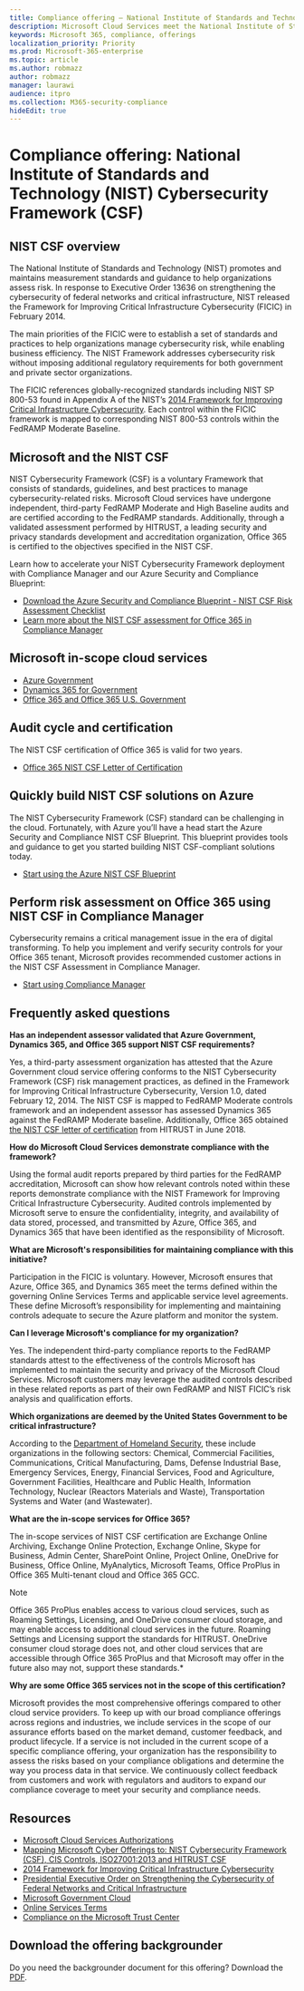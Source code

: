 ```yaml
---
title: Compliance offering — National Institute of Standards and Technology (NIST) Cybersecurity Framework (CSF)
description: Microsoft Cloud Services meet the National Institute of Standards and Technology (NIST) Cybersecurity Framework (CSF).
keywords: Microsoft 365, compliance, offerings
localization_priority: Priority
ms.prod: Microsoft-365-enterprise
ms.topic: article
ms.author: robmazz
author: robmazz
manager: laurawi
audience: itpro
ms.collection: M365-security-compliance
hideEdit: true
---
```


# Compliance offering: National Institute of Standards and Technology (NIST) Cybersecurity Framework (CSF)

## NIST CSF overview

The National Institute of Standards and Technology (NIST) promotes and maintains measurement standards and guidance to help organizations assess risk. In response to Executive Order 13636 on strengthening the cybersecurity of federal networks and critical infrastructure, NIST released the Framework for Improving Critical Infrastructure Cybersecurity (FICIC) in February 2014.

The main priorities of the FICIC were to establish a set of standards and practices to help organizations manage cybersecurity risk, while enabling business efficiency. The NIST Framework addresses cybersecurity risk without imposing additional regulatory requirements for both government and private sector organizations.

The FICIC references globally-recognized standards including NIST SP 800-53 found in Appendix A of the NIST’s [2014 Framework for Improving Critical Infrastructure Cybersecurity](https://www.nist.gov/sites/default/files/documents/cyberframework/cybersecurity-framework-021214.pdf). Each control within the FICIC framework is mapped to corresponding NIST 800-53 controls within the FedRAMP Moderate Baseline.

## Microsoft and the NIST CSF

NIST Cybersecurity Framework (CSF) is a voluntary Framework that consists of standards, guidelines, and best practices to manage cybersecurity-related risks. Microsoft Cloud services have undergone independent, third-party FedRAMP Moderate and High Baseline audits and are certified according to the FedRAMP standards. Additionally, through a validated assessment performed by HITRUST, a leading security and privacy standards development and accreditation organization, Office 365 is certified to the objectives specified in the NIST CSF.

Learn how to accelerate your NIST Cybersecurity Framework deployment with Compliance Manager and our Azure Security and Compliance Blueprint:

- [Download the Azure Security and Compliance Blueprint - NIST CSF Risk Assessment Checklist](https://servicetrust.microsoft.com/ViewPage/Blueprint?command=Download&downloadType=Document&downloadId=11e61716-11ab-4b11-9a9a-434b33a62ff9&docTab=fc060920-cdb8-11e7-bacf-0bf52b09d912_NIST_CSF_Blueprint)
- [Learn more about the NIST CSF assessment for Office 365 in Compliance Manager](https://techcommunity.microsoft.com/t5/Security-Privacy-and-Compliance/New-NIST-CSF-and-CSA-CCM-assessments-available-in-Compliance/ba-p/218554)

## Microsoft in-scope cloud services

- [Azure Government](https://aka.ms/AzureCompliance)
- [Dynamics 365 for Government](https://aka.ms/d365-compliance-list)
- [Office 365 and Office 365 U.S. Government](https://go.microsoft.com/fwlink/p/?LinkID=2077751)

## Audit cycle and certification

The NIST CSF certification of Office 365 is valid for two years.

- [Office 365 NIST CSF Letter of Certification](https://aka.ms/O365NISTCSFcertification)

## Quickly build NIST CSF solutions on Azure

The NIST Cybersecurity Framework (CSF) standard can be challenging in the cloud. Fortunately, with Azure you’ll have a head start the Azure Security and Compliance NIST CSF Blueprint. This blueprint provides tools and guidance to get you started building NIST CSF-compliant solutions today.

- [Start using the Azure NIST CSF Blueprint](https://aka.ms/Azure-Blueprint-DoD-NIST)

## Perform risk assessment on Office 365 using NIST CSF in Compliance Manager

Cybersecurity remains a critical management issue in the era of digital transforming. To help you implement and verify security controls for your Office 365 tenant, Microsoft provides recommended customer actions in the NIST CSF Assessment in Compliance Manager.

- [Start using Compliance Manager](https://aka.ms/compliancemanager)

## Frequently asked questions

**Has an independent assessor validated that Azure Government, Dynamics 365, and Office 365 support NIST CSF requirements?**

Yes, a third-party assessment organization has attested that the Azure Government cloud service offering conforms to the NIST Cybersecurity Framework (CSF) risk management practices, as defined in the Framework for Improving Critical Infrastructure Cybersecurity, Version 1.0, dated February 12, 2014. The NIST CSF is mapped to FedRAMP Moderate controls framework and an independent assessor has assessed Dynamics 365 against the FedRAMP Moderate baseline. Additionally, Office 365 obtained [the NIST CSF letter of certification](https://aka.ms/O365NISTCSFcertification) from HITRUST in June 2018.

**How do Microsoft Cloud Services demonstrate compliance with the framework?**

Using the formal audit reports prepared by third parties for the FedRAMP accreditation, Microsoft can show how relevant controls noted within these reports demonstrate compliance with the NIST Framework for Improving Critical Infrastructure Cybersecurity. Audited controls implemented by Microsoft serve to ensure the confidentiality, integrity, and availability of data stored, processed, and transmitted by Azure, Office 365, and Dynamics 365 that have been identified as the responsibility of Microsoft.

**What are Microsoft's responsibilities for maintaining compliance with this initiative?**

Participation in the FICIC is voluntary. However, Microsoft ensures that Azure, Office 365, and Dynamics 365 meet the terms defined within the governing Online Services Terms and applicable service level agreements. These define Microsoft’s responsibility for implementing and maintaining controls adequate to secure the Azure platform and monitor the system.

**Can I leverage Microsoft's compliance for my organization?**

Yes. The independent third-party compliance reports to the FedRAMP standards attest to the effectiveness of the controls Microsoft has implemented to maintain the security and privacy of the Microsoft Cloud Services. Microsoft customers may leverage the audited controls described in these related reports as part of their own FedRAMP and NIST FICIC’s risk analysis and qualification efforts.

**Which organizations are deemed by the United States Government to be critical infrastructure?**

According to the [Department of Homeland Security](https://www.dhs.gov/critical-infrastructure-sectors), these include organizations in the following sectors: Chemical, Commercial Facilities, Communications, Critical Manufacturing, Dams, Defense Industrial Base, Emergency Services, Energy, Financial Services, Food and Agriculture, Government Facilities, Healthcare and Public Health, Information Technology, Nuclear (Reactors Materials and Waste), Transportation Systems and Water (and Wastewater).

**What are the in-scope services for Office 365?**

The in-scope services of NIST CSF certification are Exchange Online Archiving, Exchange Online Protection, Exchange Online, Skype for Business, Admin Center, SharePoint Online, Project Online, OneDrive for Business, Office Online, MyAnalytics, Microsoft Teams, Office ProPlus in Office 365 Multi-tenant cloud and Office 365 GCC.

> [!NOTE]
> Office 365 ProPlus enables access to various cloud services, such as Roaming Settings, Licensing, and OneDrive consumer cloud storage, and may enable access to additional cloud services in the future. Roaming Settings and Licensing support the standards for HITRUST. OneDrive consumer cloud storage does not, and other cloud services that are accessible through Office 365 ProPlus and that Microsoft may offer in the future also may not, support these standards.*

**Why are some Office 365 services not in the scope of this certification?**

Microsoft provides the most comprehensive offerings compared to other cloud service providers. To keep up with our broad compliance offerings across regions and industries, we include services in the scope of our assurance efforts based on the market demand, customer feedback, and product lifecycle. If a service is not included in the current scope of a specific compliance offering, your organization has the responsibility to assess the risks based on your compliance obligations and determine the way you process data in that service. We continuously collect feedback from customers and work with regulators and auditors to expand our compliance coverage to meet your security and compliance needs.

## Resources

- [Microsoft Cloud Services Authorizations](https://marketplace.fedramp.gov/index.html#/products?status=Compliant&sort=productName)
- [Mapping Microsoft Cyber Offerings to: NIST Cybersecurity Framework (CSF), CIS Controls, ISO27001:2013 and HITRUST CSF](https://go.microsoft.com/fwlink/p/?linkid=2074025)
- [2014 Framework for Improving Critical Infrastructure Cybersecurity](https://www.nist.gov/sites/default/files/documents/cyberframework/cybersecurity-framework-021214.pdf)
- [Presidential Executive Order on Strengthening the Cybersecurity of Federal Networks and Critical Infrastructure](https://www.whitehouse.gov/the-press-office/2017/05/11/presidential-executive-order-strengthening-cybersecurity-federal)
- [Microsoft Government Cloud](https://go.microsoft.com/fwlink/p/?linkid=2087246)
- [Online Services Terms](http://www.microsoftvolumelicensing.com/DocumentSearch.aspx?Mode=3&DocumentTypeId=31)
- [Compliance on the Microsoft Trust Center](https://www.microsoft.com/trust-center/compliance/compliance-overview)

## Download the offering backgrounder

Do you need the backgrounder document for this offering? Download the [PDF](http://download.microsoft.com/download/D/D/3/DD302CDD-5EF9-471E-9695-BDC5EF7F44E4/NIST_CSF-Compliance.pdf).
